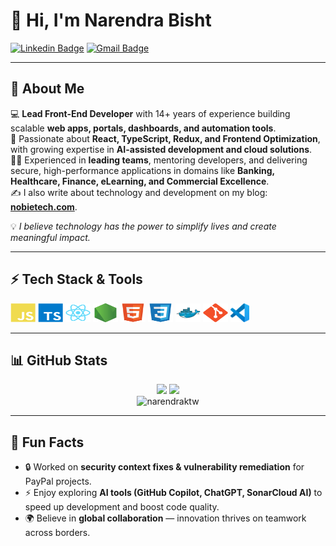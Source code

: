 # 👋 Hi, I'm Narendra Bisht  

[![Linkedin Badge](https://img.shields.io/badge/-NarendraBisht-blue?style=flat-square&logo=Linkedin&logoColor=white&link=https://www.linkedin.com/in/narendra-bisht-864b0315/)](https://www.linkedin.com/in/narendra-bisht-864b0315/) 
[![Gmail Badge](https://img.shields.io/badge/-narendraktw@gmail.com-c14438?style=flat-square&logo=Gmail&logoColor=white&link=mailto:narendraktw@gmail.com)](mailto:narendraktw@gmail.com)  

---

## 🚀 About Me  
💻 **Lead Front-End Developer** with 14+ years of experience building scalable **web apps, portals, dashboards, and automation tools**.  
🌱 Passionate about **React, TypeScript, Redux, and Frontend Optimization**, with growing expertise in **AI-assisted development and cloud solutions**.  
👨‍💻 Experienced in **leading teams**, mentoring developers, and delivering secure, high-performance applications in domains like **Banking, Healthcare, Finance, eLearning, and Commercial Excellence**.  
✍️ I also write about technology and development on my blog: [**nobietech.com**](https://nobietech.com).  

💡 *I believe technology has the power to simplify lives and create meaningful impact.*  

---

## ⚡ Tech Stack & Tools  
<div align="left">
  <img alt="JavaScript" height="30" width="40" src="https://raw.githubusercontent.com/devicons/devicon/master/icons/javascript/javascript-plain.svg">
  <img alt="TypeScript" height="30" width="40" src="https://raw.githubusercontent.com/devicons/devicon/master/icons/typescript/typescript-plain.svg">
  <img alt="React" height="30" width="40" src="https://raw.githubusercontent.com/devicons/devicon/master/icons/react/react-original.svg">
  <img alt="Node.js" height="30" width="40" src="https://raw.githubusercontent.com/devicons/devicon/master/icons/nodejs/nodejs-original.svg">
  <img alt="HTML5" height="30" width="40" src="https://raw.githubusercontent.com/devicons/devicon/master/icons/html5/html5-original.svg">
  <img alt="CSS3" height="30" width="40" src="https://raw.githubusercontent.com/devicons/devicon/master/icons/css3/css3-original.svg">
  <img alt="Docker" height="30" width="40" src="https://raw.githubusercontent.com/devicons/devicon/master/icons/docker/docker-original.svg">
  <img alt="Git" height="30" width="40" src="https://raw.githubusercontent.com/devicons/devicon/master/icons/git/git-original.svg">
  <img alt="VS Code" height="30" width="30" src="https://raw.githubusercontent.com/github/explore/main/topics/visual-studio-code/visual-studio-code.png" />
</div>  

---

## 📊 GitHub Stats  
<div align="center">
  <img height="180em" src="https://github-readme-stats.vercel.app/api?username=narendraktw&show_icons=true&theme=tokyonight&include_all_commits=true&count_private=true"/>
  <img height="180em" src="https://github-readme-stats.vercel.app/api/top-langs/?username=narendraktw&layout=compact&langs_count=7&theme=tokyonight"/>
</div>  
<div align="center">
  <img src="https://github-readme-streak-stats.herokuapp.com/?user=narendraktw&theme=tokyonight" alt="narendraktw" />
</div>  

---

## 🌟 Fun Facts  
- 🔒 Worked on **security context fixes & vulnerability remediation** for PayPal projects.  
- ⚡ Enjoy exploring **AI tools (GitHub Copilot, ChatGPT, SonarCloud AI)** to speed up development and boost code quality.  
- 🌍 Believe in **global collaboration** — innovation thrives on teamwork across borders.  
